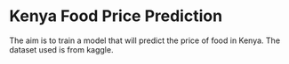 # Kenya Food Price Prediction
The aim is to train a model that will predict the price of food in Kenya. The dataset used is from kaggle.

